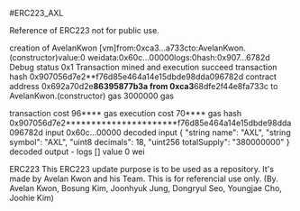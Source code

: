 #ERC223_AXL

Reference of ERC223 not for public use.

creation of AvelanKwon [vm]from:0xca3...a733cto:AvelanKwon.(constructor)value:0 weidata:0x60c...00000logs:0hash:0x907...6782d Debug status 0x1 Transaction mined and execution succeed transaction hash 0x907056d7e2**f76d85e464a14e15dbde98dda096782d contract address 0x692a70d2e**********86395877b3a from 0xca3**********68dfe2f44e8fa733c to AvelanKwon.(constructor) gas 3000000 gas

transaction cost 96**** gas execution cost 70**** gas hash 0x907056d7e2**********************f76d85e464a14e15dbde98dda096782d input 0x60c...00000 decoded input { "string name": "AXL", "string symbol": "AXL", "uint8 decimals": 18, "uint256 totalSupply": "380000000" } decoded output - logs [] value 0 wei



ERC223 This ERC223 update purpose is to be used as a repository. It's made by Avelan Kwon and his Team. This is for referencial use only. (By. Avelan Kwon, Bosung Kim, Joonhyuk Jung, Dongryul Seo, Youngjae Cho, Joohie Kim)
